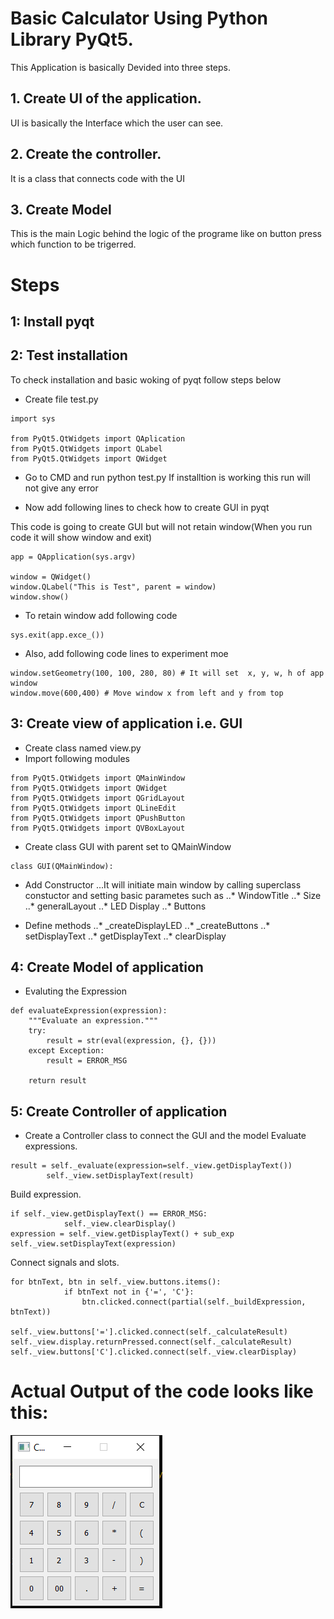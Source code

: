 # Basic Calculator Using Python Library PyQt5.
This Application is basically Devided into three steps.
## 1. Create UI of the application.
UI is basically the Interface which the user can see.


## 2. Create the controller.
It is a class that connects code with the UI


## 3. Create Model
This is the main Logic behind the logic of the programe like on button press which function to be trigerred.


# Steps
## 1: Install pyqt

## 2: Test installation
To check installation and basic woking of pyqt follow steps below
- Create file test.py
```
import sys

from PyQt5.QtWidgets import QAplication
from PyQt5.QtWidgets import QLabel
from PyQt5.QtWidgets import QWidget
```
- Go to CMD and run python test.py
If installtion is working this run will not give any error

- Now add following lines to check how to create GUI in pyqt

This code is going to create GUI but will not retain window(When you run code it will show window and exit)
```
app = QApplication(sys.argv)

window = QWidget()
window.QLabel("This is Test", parent = window)
window.show()
```
- To retain window add following code
```
sys.exit(app.exce_())
```

- Also, add following code lines to experiment moe
```
window.setGeometry(100, 100, 280, 80) # It will set  x, y, w, h of app window
window.move(600,400) # Move window x from left and y from top
```

## 3: Create view of application i.e. GUI

- Create class named view.py
- Import following modules
```
from PyQt5.QtWidgets import QMainWindow
from PyQt5.QtWidgets import QWidget
from PyQt5.QtWidgets import QGridLayout
from PyQt5.QtWidgets import QLineEdit
from PyQt5.QtWidgets import QPushButton
from PyQt5.QtWidgets import QVBoxLayout
```
- Create class GUI with parent set to QMainWindow
```
class GUI(QMainWindow):
```
- Add Constructor
...It will initiate main window by calling superclass constuctor and setting basic parametes such as
..* WindowTitle
..* Size
..* generalLayout
..* LED Display
..* Buttons

- Define methods
..* _createDisplayLED
..* _createButtons
..* setDisplayText
..* getDisplayText
..* clearDisplay

## 4: Create Model of application
- Evaluting the Expression
```
def evaluateExpression(expression):
    """Evaluate an expression."""
    try:
        result = str(eval(expression, {}, {})) 
    except Exception:
        result = ERROR_MSG

    return result
```
## 5: Create Controller of application
- Create a Controller class to connect the GUI and the model
Evaluate expressions.
```
result = self._evaluate(expression=self._view.getDisplayText())
        self._view.setDisplayText(result)
```
Build expression.
```
if self._view.getDisplayText() == ERROR_MSG:
            self._view.clearDisplay()
expression = self._view.getDisplayText() + sub_exp
self._view.setDisplayText(expression)
```
Connect signals and slots.
```
for btnText, btn in self._view.buttons.items():
            if btnText not in {'=', 'C'}:
                btn.clicked.connect(partial(self._buildExpression, btnText))

self._view.buttons['='].clicked.connect(self._calculateResult)
self._view.display.returnPressed.connect(self._calculateResult)
self._view.buttons['C'].clicked.connect(self._view.clearDisplay)
```

# Actual Output of the code looks like this:
![Screenshot](Capture.PNG)
